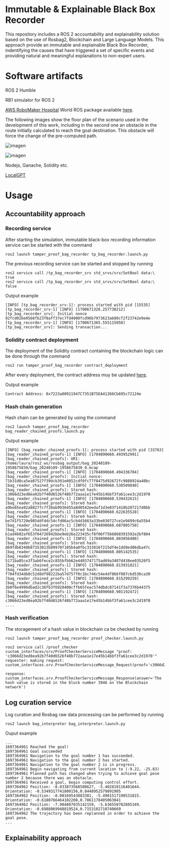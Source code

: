 # Immutable & Explainable Black Box Recorder
This repository includes a ROS 2 accountability and explainability solution based on the use of Rosbag2, Blockchain and Large Language Models. This approach provide an immutable and explainable Black Box Recorder, indentifying the causes that have triggered a set of specific events and providing natural and meaningful explanations to non-expert users.

# Software artifacts
ROS 2 Humble

RB1 simulator for ROS 2

[AWS RoboMaker Hospital](https://github.com/aws-robotics/aws-robomaker-hospital-world) World ROS package available [here](https://github.com/jmguerreroh/aws-robomaker-hospital-world/tree/ros2).

The following images show the floor plan of the scenario used in the development of this work, including in the second one an obstacle in the route initially calculated to reach the goal destination. This obstacle will force the change of the pre-computed path.

![imagen](https://user-images.githubusercontent.com/13176052/227868761-7df42f3d-9043-4b07-af27-2b843806be0e.png)

![imagen](https://user-images.githubusercontent.com/13176052/227868841-21b6f0e0-1017-4136-94aa-396ba1205a6b.png)

Nodejs, Ganache, Solidity etc.

[LocalGPT](https://github.com/PromtEngineer/localGPT)

# Usage
## Accountability approach
### Recording service
After starting the simulation, immutable black-box recording information service can be started with the command
```
ros2 launch tamper_proof_bag_recorder tp_bag_recorder.launch.py
```
The previous recording service can be started and stopped by running
```
ros2 service call /tp_bag_recorder_srv std_srvs/srv/SetBool data:\ true
ros2 service call /tp_bag_recorder_srv std_srvs/srv/SetBool data:\ false
```
Output example
```
[INFO] [tp_bag_recorder_srv-1]: process started with pid [15535]
[tp_bag_recorder_srv-1] [INFO] [1700671326.257738212] [tp_bag_recorder_srv]: Initial nonce 92fcd02be0566fb23f8aff37ec7fd4900fcd96b7973623ab80cf2f23742e9e4e
[tp_bag_recorder_srv-1] [INFO] [1700671365.555115050] [tp_bag_recorder_srv]: Sending transaction...
```
### Solidity contract deployment
The deployment of the Solidity contract containing the blockchain logic can be done through the command
```
ros2 run tamper_proof_bag_recorder contract_deployment
```
After every deployment, the contract address muy be updated [here](https://github.com/laurafbec/immutable_explainable_BBR/blob/main/tamper_proof_bag_recorder/config/blockchain_config.yaml).

Output example
```
Contract Address: 0x7223a08911947C7351B75EA41266Cb695c72124e
```
### Hash chain generation
Hash chain can be generated by using the command
```
ros2 launch tamper_proof_bag_recorder bag_reader_chained_proofs.launch.py
```
Output example
```
[INFO] [bag_reader_chained_proofs-1]: process started with pid [33763]
[bag_reader_chained_proofs-1] [INFO] [1704890660.493952991] [bag_reader_chained_proofs]: URI: /home/laura/ros2_ws/rosbag_output/bag_20240109-1958675830/bag_20240109-1958675830_0.mcap
[bag_reader_chained_proofs-1] [INFO] [1704890660.494336704] [bag_reader_chained_proofs]: Initial nonce: 71b31d8ca5ea07527f39dcb391e0852cdf0fc77f8475d92672fc9888924a40bc
[bag_reader_chained_proofs-1] [INFO] [1704890660.538509840] [bag_reader_chained_proofs]: Stored hash: c3066d23ed8ea92b7f40d6526f48b772aaa1e17e45b14bbf3fa61cee3c2d1970
[bag_reader_chained_proofs-1] [INFO] [1704890660.539432615] [bag_reader_chained_proofs]: Stored hash: a9be65ea92a8827fc7f38ab9936455a8d0542eedaf1d3e03f1418b207217d0bb
[bag_reader_chained_proofs-1] [INFO] [1704890660.622635528] [bag_reader_chained_proofs]: Stored hash: be7d1f5720e985ddf4dc54cfd06ac5cb4d1663a33be030727ce1e9499c6a55b4
[bag_reader_chained_proofs-1] [INFO] [1704890660.687805750] [bag_reader_chained_proofs]: Stored hash: b1ad4602af653f04726942bbe9eb26e223435cf8f06f7566860391592e2bf804
[bag_reader_chained_proofs-1] [INFO] [1704890660.803056400] [bag_reader_chained_proofs]: Stored hash: d69fdb8348b87353013b89970f105b4a0fbc333816f215df4e1dd9ed06dba47c
[bag_reader_chained_proofs-1] [INFO] [1704890660.805142535] [bag_reader_chained_proofs]: Stored hash: 5171ba85ce3f3ab6fece2c855bfbb62e4403747175ad69a3407d438ee03520f5
[bag_reader_chained_proofs-1] [INFO] [1704890660.813931821] [bag_reader_chained_proofs]: Stored hash: f704fd34db8c52d8df98222ba57d757f0c1bc746c54e4df866f087c6d536ca30
[bag_reader_chained_proofs-1] [INFO] [1704890660.815299259] [bag_reader_chained_proofs]: Stored hash: 3b0f6e4996dbad2c36fb3f6920408cffb65feac574dbdc87141f3a7376b44375
[bag_reader_chained_proofs-1] [INFO] [1704890660.901192472] [bag_reader_chained_proofs]: Stored hash: c3066d23ed8ea92b7f40d6526f48b772aaa1e17e45b14bbf3fa61cee3c2d1970
....
```
### Hash verification
The storagement of a hash value in blockchain ca be checked by running
```
ros2 launch tamper_proof_bag_recorder proof_checker.launch.py
```
```
ros2 service call /proof_checker custom_interfaces/srv/ProofCheckerServiceMessage "proof: 'c3066d23ed8ea92b7f40d6526f48b772aaa1e17e45b14bbf3fa61cee3c2d1970'"
requester: making request: custom_interfaces.srv.ProofCheckerServiceMessage_Request(proof='c3066d23ed8ea92b7f40d6526f48b772aaa1e17e45b14bbf3fa61cee3c2d1970')

response:
custom_interfaces.srv.ProofCheckerServiceMessage_Response(answer='The hash value is stored in the block number 3946 on the Blockchain network')
```
## Log curation service
Log curation and Rosbag raw data processing can be performed by running
```
ros2 launch bag_interpreter bag_interpreter.launch.py
```
Ouput example
```
...
1697364961 Reached the goal!
1697364961 Goal succeeded
1697364961 Navigation to the goal number 1 has succeeded. 
1697364961 Navigation to the goal number 2 has started.
1697364961 Navigation to the goal number 2 is in progress. 
1697364961 Begin navigating from current location to (-9.22, -25.83)
1697364961 Planned path has changed when trying to achieve goal pose number 2 because there was an obstacle.
1697364961 Received a goal, begin computing control effort.
1697364962 Position: -8.033873568508627, -5.402810116401644. Orientation: -0.5349317741800156,0.8448952579891905
1697364962 Position: -8.00169543883381, -5.4981517190531815. Orientation: -0.6180766464102208,0.7861178405063041
1697364962 Position: -7.984887035142159, -5.636550782605349. Orientation: -0.6988069948819524,0.7153102710740669
1697364962 The trajectory has been replanned in order to achieve the goal pose.
...
```
## Explainability approach
